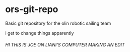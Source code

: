 # ors-git-repo
Basic git repository for the olin robotic sailing team



i get to change things apparently
###### HI THIS IS JOE ON LIANI'S COMPUTER MAKING AN EDIT
